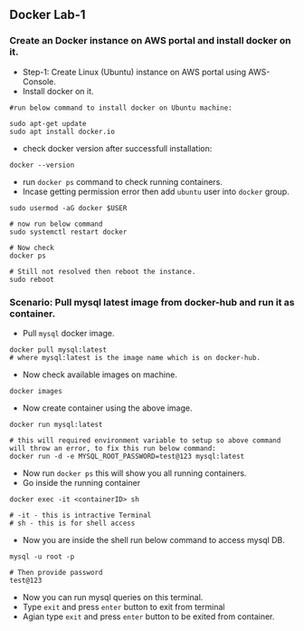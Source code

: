 ## Docker Lab-1

### Create an Docker instance on AWS portal and install docker on it.

- Step-1: Create Linux (Ubuntu) instance on AWS portal using AWS-Console.
- Install docker on it.
```
#run below command to install docker on Ubuntu machine:

sudo apt-get update
sudo apt install docker.io

```

- check docker version after successfull installation:
```
docker --version
```

- run `docker ps` command to check running containers.
- Incase getting permission error then add `ubuntu` user into `docker` group.
```
sudo usermod -aG docker $USER

# now run below command
sudo systemctl restart docker

# Now check
docker ps

# Still not resolved then reboot the instance.
sudo reboot
```

### Scenario: Pull mysql latest image from docker-hub and run it as container.
- Pull `mysql` docker image.
```
docker pull mysql:latest
# where mysql:latest is the image name which is on docker-hub.

```
- Now check available images on machine.
```
docker images
```

- Now create container using the above image.
```
docker run mysql:latest

# this will required environment variable to setup so above command will throw an error, to fix this run below command:
docker run -d -e MYSQL_ROOT_PASSWORD=test@123 mysql:latest
```
- Now run `docker ps` this will show you all running containers.
- Go inside the running container
```
docker exec -it <containerID> sh

# -it - this is intractive Terminal
# sh - this is for shell access
```
- Now you are inside the shell run below command to access mysql DB.
```
mysql -u root -p

# Then provide password
test@123 
```
- Now you can run mysql queries on this terminal.
- Type `exit` and press `enter` button to exit from terminal
- Agian type `exit` and press `enter` button to be exited from container.



